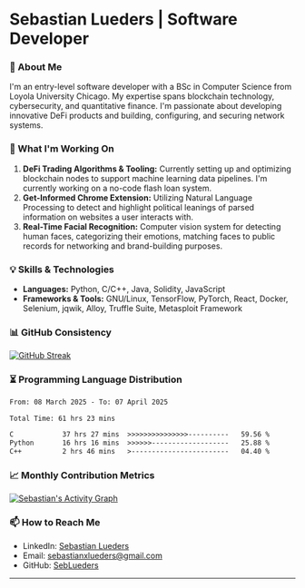 # Sebastian Lueders | Software Developer

### 🚀 About Me

I'm an entry-level software developer with a BSc in Computer Science from Loyola University Chicago. My expertise spans blockchain technology, cybersecurity, and quantitative finance. I'm passionate about developing innovative DeFi products and building, configuring, and securing network systems.

### 🔭 What I'm Working On

1. **DeFi Trading Algorithms & Tooling:** Currently setting up and optimizing blockchain nodes to support machine learning data pipelines. I'm currently working on a no-code flash loan system.
2. **Get-Informed Chrome Extension:** Utilizing Natural Language Processing to detect and highlight political leanings of parsed information on websites a user interacts with.
3. **Real-Time Facial Recognition:** Computer vision system for detecting human faces, categorizing their emotions, matching faces to public records for networking and brand-building purposes.

### 💡 Skills & Technologies

- **Languages:** Python, C/C++, Java, Solidity, JavaScript
- **Frameworks & Tools:** GNU/Linux, TensorFlow, PyTorch, React, Docker, Selenium, jqwik, Alloy, Truffle Suite, Metasploit Framework

### 📊 GitHub Consistency

[![GitHub Streak](https://github-readme-streak-stats-one-orpin-22.vercel.app?user=sebastianlueders&theme=dark&mode=weekly)](https://github-readme-streak-stats-one-orpin-22.vercel.app/demo/)


### ⏳ Programming Language Distribution

<!--START_SECTION:waka-->

```txt
From: 08 March 2025 - To: 07 April 2025

Total Time: 61 hrs 23 mins

C            37 hrs 27 mins  >>>>>>>>>>>>>>>----------   59.56 %
Python       16 hrs 16 mins  >>>>>>-------------------   25.88 %
C++          2 hrs 46 mins   >------------------------   04.40 %
```

<!--END_SECTION:waka-->


### 📈 Monthly Contribution Metrics

[![Sebastian's Activity Graph](https://github-readme-activity-graph.vercel.app/graph?username=sebastianlueders&bg_color=000000&color=FA8C01&title_color=FA8C01&line=FA8C01&days=30&hide_title=true)](https://github.com/ashutosh00710/github-readme-activity-graph)


### 📫 How to Reach Me

- LinkedIn: [Sebastian Lueders](https://www.linkedin.com/in/sebastian-lueders-6bb054139/)
- Email: [sebastianxlueders@gmail.com](mailto:sebastianxlueders@gmail.com)
- GitHub: [SebLueders](https://github.com/SebLueders)

---

